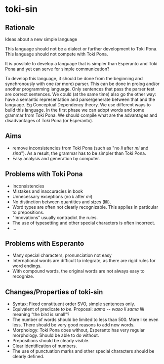 # toki-sin

## Rationale

Ideas about a new simple language

This language should not be a dialect or further development to Toki Pona. This language should not compete with Toki Pona. 

It is possible to develop a language that is simpler than Esperanto and Toki Pona and yet can serve for simple communication?

To develop this language, it should be done from the beginning and synchronously with one (or more) parser. This can be done in prolog and/or another programming language. Only sentences that pass the parser test are correct sentences.
We could (at the same time) also go the other way: have a semantic representation and parse/generate between that and the language. Eg Conceptual Dependency theory.
We use different ways to build this language. In the first phase we can adopt words and some grammar from Toki Pona. We should compile what are the advantages and disadvantages of Toki Pona (or Esperanto).

## Aims

* remove inconsistencies from Toki Pona (such as "no _li_ after _mi_ and _sina_"). As a result, the grammar has to be simpler than Toki Pona. 
* Easy analysis and generation by computer.

## Problems with Toki Pona

* Inconsistencies
* Mistakes and inaccuracies in book
* Unnecessary exceptions (no _li_ after _mi_)
* No distinction between quantities and sizes (lili).
* Word types are often not clearly recognizable. This applies in particular to prepositions.
* "Innovations" usually contradict the rules.
* The use of typesetting and other special characters is often incorrect.
* ...

## Problems with Esperanto
* Many special characters, pronunciation not easy
* International words are difficult to integrate, as there are rigid rules for word endings.
* With compound words, the original words are not always easy to recognize.

## Changes/Properties of toki-sin

* Syntax: Fixed constituent order SVO, simple sentences only.
* Equivalent of predicate _to be_. Proposal: _sama_ -- _waso li sama lili_ meaning “the bird is small”?
* The number of words should be limited to less than 500. More like even less. There should be very good reasons to add new words.
* Morphology: Toki Pona does without, Esperanto has very regular morphology. Should be able to do without.
* Prepositions should be clearly visible.
* Clear identification of numbers.
* The use of punctuation marks and other special characters should be clearly defined.

